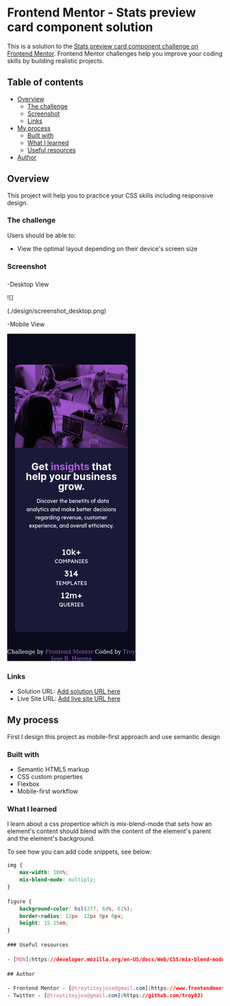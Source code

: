 # Frontend Mentor - Stats preview card component solution

This is a solution to the [Stats preview card component challenge on Frontend Mentor](https://www.frontendmentor.io/challenges/stats-preview-card-component-8JqbgoU62). Frontend Mentor challenges help you improve your coding skills by building realistic projects. 

## Table of contents

- [Overview](#overview)
  - [The challenge](#the-challenge)
  - [Screenshot](#screenshot)
  - [Links](#links)
- [My process](#my-process)
  - [Built with](#built-with)
  - [What I learned](#what-i-learned)
  - [Useful resources](#useful-resources)
- [Author](#author)

## Overview

This project will help you to practice your CSS skills including responsive design.

### The challenge

Users should be able to:

- View the optimal layout depending on their device's screen size

### Screenshot

###
-Desktop View

![]

(./design/screenshot_desktop.png)

-Mobile View

![](./design/screenshot_mobile.png)

### Links

- Solution URL: [Add solution URL here](https://your-solution-url.com)
- Live Site URL: [Add live site URL here](https://your-live-site-url.com)

## My process
  First I design this project as mobile-first approach and use semantic design
### Built with

- Semantic HTML5 markup
- CSS custom properties
- Flexbox
- Mobile-first workflow

### What I learned

I learn about a css propertice which is mix-blend-mode that sets how an element's content should blend with the content of the element's parent and the element's background.

To see how you can add code snippets, see below:


```css
img {
    max-width: 100%;
    mix-blend-mode: multiply;
}

figure {
    background-color: hsl(277, 64%, 61%); 
    border-radius: 12px  12px 0px 0px;  
    height: 15.15em;
}

### Useful resources

- [MDN](https://developer.mozilla.org/en-US/docs/Web/CSS/mix-blend-mode) - This helped me that here some property which is mix-blend-mode that you can mix an image and a background-color.

## Author

- Frontend Mentor - [@troytitoyjose@gmail.com](https://www.frontendmentor.io/home)
- Twitter - [@troytitoyjos@gmail.com](https://github.com/troy03)



